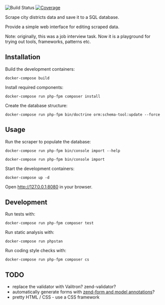 ![Build Status][build-badge]
[![Coverage][coverage-badge]][coverage-url]

[build-badge]: https://github.com/pawel-slowik/districts/workflows/tests/badge.svg
[coverage-badge]: https://codecov.io/gh/pawel-slowik/districts/branch/master/graph/badge.svg
[coverage-url]: https://codecov.io/gh/pawel-slowik/districts

Scrape city districts data and save it to a SQL database.

Provide a simple web interface for editing scraped data.

Note: originally, this was a job interview task. Now it is a playground for
trying out tools, frameworks, patterns etc.

## Installation

Build the development containers:

    docker-compose build

Install required components:

    docker-compose run php-fpm composer install

Create the database structure:

    docker-compose run php-fpm bin/doctrine orm:schema-tool:update --force

## Usage

Run the scraper to populate the database:

    docker-compose run php-fpm bin/console import --help

    docker-compose run php-fpm bin/console import

Start the development containers:

    docker-compose up -d

Open <http://127.0.0.1:8080> in your browser.

## Development

Run tests with:

    docker-compose run php-fpm composer test

Run static analysis with:

    docker-compose run phpstan

Run coding style checks with:

    docker-compose run php-fpm composer cs

## TODO

- replace the validator with Valitron? zend-validator?
- automatically generate forms with [zend-form and model annotations](https://docs.zendframework.com/zend-form/quick-start/#using-annotations)?
- pretty HTML / CSS - use a CSS framework
